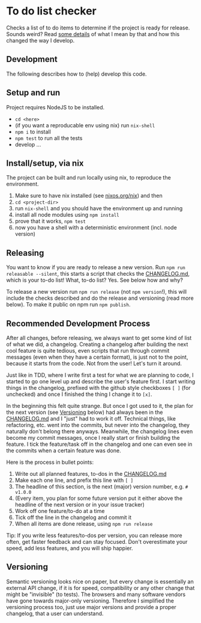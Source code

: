 # To do list checker

Checks a list of to do items to determine if the project is ready for release.
Sounds weird? Read [some details](#releasing) of what I mean by that and how this changed
the way I develop.

## Development

The following describes how to (help) develop this code.

## Setup and run

Project requires NodeJS to be installed.

- `cd <here>`
- (if you want a reproducable env using nix) run `nix-shell`
- `npm i` to install
- `npm test` to run all the tests
- develop ...

## Install/setup, via nix

The project can be built and run locally using nix, to reproduce the environment.
1) Make sure to have nix installed (see [nixos.org/nix][nix]) and then
1) `cd <project-dir>`
1) run `nix-shell` and you should have the environment up and running
1) install all node modules using `npm install`
1) prove that it works, `npm test`
1) now you have a shell with a deterministic environment (incl. node version)

[nix]: http://nixos.org/nix/

## Releasing

You want to know if you are ready to release a new version.
Run `npm run releasable --silent`, this starts a script that checks the [CHANGELOG.md](./CHANGELOG.md), which
is your to-do list! What, to-do list? Yes. See below how and why?

To release a new version run `npm run release` (not `npm version`!), this will include the
checks described and do the release and versioning (read more below).
To make it public on npm run `npm publish`.

## Recommended Development Process

After all changes, before releasing, we always want to get some kind of list of what we did, a changelog.
Creating a changelog after building the next cool feature is quite tedious, even scripts that run
through commit messages (even when they have a certain format), is just not to the point, because
it starts from the code. Not from the user! Let's turn it around.

Just like in TDD, where I write first a test for what we are planning to code, I started to go one level
up and describe the user's feature first. I start writing things in the changelog, prefixed with the
github style checkboxes `[ ]` (for unchecked) and once I finished the thing I change it to `[x]`.

In the beginning this felt quite strange. But once I got used to it,
the plan for the next version (see [Versioning](#versioning) below) had
always been in the [CHANGELOG.md](./CHANGELOG.md) and I "just" had to work it off. Technical things, like
refactoring, etc. went into the commits, but never into the changelog, they naturally don't belong there
anyways. Meanwhile, the changelog lines even become my commit messages, once I really start or finish
building the feature. I tick the feature/task off in the changelog and one can even see in the commits
when a certain feature was done.

Here is the process in bullet points:
1) Write out all planned features, to-dos in the [CHANGELOG.md](./CHANGELOG.md)
1) Make each one line, and prefix this line with `[ ]`
1) The headline of this section, is the next (major) version number, e.g. `# v1.0.0`
1) (Every item, you plan for some future version put it either above the headline of the next version or in your issue tracker)
1) Work off one feature/to-do at a time
1) Tick off the line in the changelog and commit it
1) When all items are done release, using `npm run release`

Tip: If you write less features/to-dos per version, you can release more often, get faster feedback
and can stay focused. Don't overestimate your speed, add less features, and you will ship happier.

## Versioning

Semantic versioning looks nice on paper, but every change is essentially an external API change, if it is
for speed, compatibility or any other change that might be "invisible" (to tests). The browsers and many software vendors
have gone towards major-only versioning. Therefore I simplified the versioning process too, just use
major versions and provide a proper changelog, that a user can understand.
